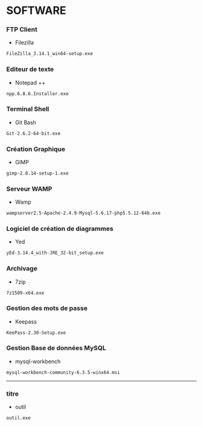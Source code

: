 # SOFTWARE

### FTP Client
* Filezilla
```sh
FileZilla_3.14.1_win64-setup.exe
```

### Editeur de texte
* Notepad ++
```sh
npp.6.8.6.Installer.exe
```
### Terminal Shell
* Git Bash
```sh
Git-2.6.2-64-bit.exe
```

### Création Graphique
* GIMP
```sh
gimp-2.8.14-setup-1.exe
```

### Serveur WAMP
* Wamp
```sh
wampserver2.5-Apache-2.4.9-Mysql-5.6.17-php5.5.12-64b.exe
```

### Logiciel de création de diagrammes
* Yed
```sh
yEd-3.14.4_with-JRE_32-bit_setup.exe
```

### Archivage
* 7zip
```sh
7z1509-x64.exe
```

### Gestion des mots de passe
* Keepass
```sh
KeePass-2.30-Setup.exe
```

### Gestion Base de données MySQL
* mysql-workbench
```sh
mysql-workbench-community-6.3.5-winx64.msi
```

----

### titre
* outil
```sh
outil.exe
```
